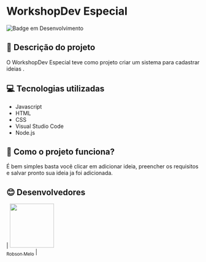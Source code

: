 # WorkshopDev Especial

![Badge em Desenvolvimento](http://img.shields.io/static/v1?label=STATUS&message=EM%20DESENVOLVIMENTO&color=GREEN&style=for-the-badge)

## 📓 Descrição do projeto

O WorkshopDev Especial teve como projeto criar um sistema para cadastrar ideias .

## 💻 Tecnologias utilizadas

- Javascript
- HTML
- CSS
- Visual Studio Code
- Node.js

## 🐧 Como o projeto funciona?
É bem simples basta você clicar em adicionar ideia, preencher os requisitos e salvar pronto sua ideia ja foi adicionada.


## 😊 Desenvolvedores

| [<img src="https://avatars.githubusercontent.com/u/108908760?s=400&u=ebc82fa5a9a2eef663003b7d389f1013821c6541&v=4" width=115><br><sub>Robson Melo</sub>](https://github.com/RobsonMel0) |















